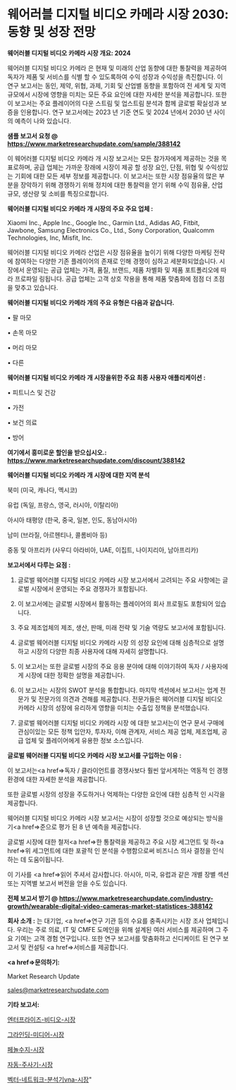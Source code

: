 # 웨어러블 디지털 비디오 카메라 시장 2030: 동향 및 성장 전망

<strong>웨어러블 디지털 비디오 카메라 시장 개요: 2024</strong>

웨어러블 디지털 비디오 카메라 은 현재 및 미래의 산업 동향에 대한 통찰력을 제공하여 독자가 제품 및 서비스를 식별 할 수 있도록하여 수익 성장과 수익성을 촉진합니다. 이 연구 보고서는 동인, 제약, 위협, 과제, 기회 및 산업별 동향을 포함하여 전 세계 및 지역 규모에서 시장에 영향을 미치는 모든 주요 요인에 대한 자세한 분석을 제공합니다. 또한이 보고서는 주요 플레이어의 다운 스트림 및 업스트림 분석과 함께 글로벌 확실성과 보증을 인용합니다. 연구 보고서에는 2023 년 기준 연도 및 2024 년에서 2030 년 사이의 예측이 나와 있습니다.



<strong>샘플 보고서 요청 @ <a href=https://www.marketresearchupdate.com/sample/388142>https://www.marketresearchupdate.com/sample/388142</a></strong>

이 웨어러블 디지털 비디오 카메라 개 시장 보고서는 모든 참가자에게 제공하는 것을 목표로하며, 공급 업체는 가까운 장래에 시장이 제공 할 성장 요인, 단점, 위협 및 수익성있는 기회에 대한 모든 세부 정보를 제공합니다. 이 보고서는 또한 시장 점유율의 많은 부분을 장악하기 위해 경쟁하기 위해 정치에 대한 통찰력을 얻기 위해 수익 점유율, 산업 규모, 생산량 및 소비를 특징으로합니다.



<strong>웨어러블 디지털 비디오 카메라 개 시장의 주요 주요 업체 :</strong>

Xiaomi Inc., Apple Inc., Google Inc., Garmin Ltd., Adidas AG, Fitbit, Jawbone, Samsung Electronics Co., Ltd., Sony Corporation, Qualcomm Technologies, Inc, Misfit, Inc.

웨어러블 디지털 비디오 카메라 산업은 시장 점유율을 높이기 위해 다양한 마케팅 전략에 참여하는 다양한 기존 플레이어의 존재로 인해 경쟁이 심하고 세분화되었습니다. 시장에서 운영되는 공급 업체는 가격, 품질, 브랜드, 제품 차별화 및 제품 포트폴리오에 따라 프로파일 링됩니다. 공급 업체는 고객 상호 작용을 통해 제품 맞춤화에 점점 더 초점을 맞추고 있습니다.



<strong>웨어러블 디지털 비디오 카메라 개의 주요 유형은 다음과 같습니다.</strong>

• 팔 마모

• 손목 마모

• 머리 마모

• 다른



<strong>웨어러블 디지털 비디오 카메라 개 시장을위한 주요 최종 사용자 애플리케이션 :</strong>

• 피트니스 및 건강

• 가전

• 보건 의료

• 방어



<strong>여기에서 흥미로운 할인을 받으십시오.: <a href=https://www.marketresearchupdate.com/discount/388142>https://www.marketresearchupdate.com/discount/388142</a></strong>



<strong>웨어러블 디지털 비디오 카메라 개 시장에 대한 지역 분석</strong>

북미 (미국, 캐나다, 멕시코)

유럽 (독일, 프랑스, 영국, 러시아, 이탈리아)

아시아 태평양 (한국, 중국, 일본, 인도, 동남아시아)

남미 (브라질, 아르헨티나, 콜롬비아 등)

중동 및 아프리카 (사우디 아라비아, UAE, 이집트, 나이지리아, 남아프리카)



<strong>보고서에서 다루는 요점 :</strong>

1. 글로벌 웨어러블 디지털 비디오 카메라 시장 보고서에서 고려되는 주요 사항에는 글로벌 시장에서 운영되는 주요 경쟁자가 포함됩니다.

2. 이 보고서에는 글로벌 시장에서 활동하는 플레이어의 회사 프로필도 포함되어 있습니다.

3. 주요 제조업체의 제조, 생산, 판매, 미래 전략 및 기술 역량도 보고서에 포함됩니다.

4. 글로벌 웨어러블 디지털 비디오 카메라 시장 의 성장 요인에 대해 심층적으로 설명하고 시장의 다양한 최종 사용자에 대해 자세히 설명합니다.

5. 이 보고서는 또한 글로벌 시장의 주요 응용 분야에 대해 이야기하여 독자 / 사용자에게 시장에 대한 정확한 설명을 제공합니다.

6. 이 보고서는 시장의 SWOT 분석을 통합합니다. 마지막 섹션에서 보고서는 업계 전문가 및 전문가의 의견과 견해를 제공합니다. 전문가들은 웨어러블 디지털 비디오 카메라 시장의 성장에 유리하게 영향을 미치는 수출입 정책을 분석했습니다.

7. 글로벌 웨어러블 디지털 비디오 카메라 시장 에 대한 보고서는이 연구 문서 구매에 관심이있는 모든 정책 입안자, 투자자, 이해 관계자, 서비스 제공 업체, 제조업체, 공급 업체 및 플레이어에게 유용한 정보 소스입니다.



<strong>글로벌 웨어러블 디지털 비디오 카메라 시장 보고서를 구입하는 이유 :</strong>

이 보고서는<a href=>독자 / 클</a>라이언트를 경쟁사보다 훨씬 앞서게하는 역동적 인 경쟁 환경에 대한 자세한 분석을 제공합니다.

또한 글로벌 시장의 성장을 주도하거나 억제하는 다양한 요인에 대한 심층적 인 시각을 제공합니다.

웨어러블 디지털 비디오 카메라 시장 보고서는 시장이 성장할 것으로 예상되는 방식을 기<a href=>준으로</a> 평가 된 8 년 예측을 제공합니다.

글로벌 시장에 대한 철저<a href=>한 통찰력</a>을 제공하고 주요 시장 세그먼트 및 하<a href=>위 세그</a>먼트에 대한 포괄적 인 분석을 수행함으로써 비즈니스 의사 결정을 인식하는 데 도움이됩니다.

이 기사를 <a href=>읽어 주</a>셔서 감사합니다. 아시아, 미국, 유럽과 같은 개별 장별 섹션 또는 지역별 보고서 버전을 얻을 수도 있습니다.



<strong>전체 보고서 받기 @ <a href=https://www.marketresearchupdate.com/industry-growth/wearable-digital-video-cameras-market-statistices-388142>https://www.marketresearchupdate.com/industry-growth/wearable-digital-video-cameras-market-statistices-388142</a></strong>



<strong>회사 소개 :</strong>
는 대기업, <a href=>연구 기</a>관 등의 수요를 충족시키는 시장 조사 업체입니다. 우리는 주로 의료, IT 및 CMFE 도메인을 위해 설계된 여러 서비스를 제공하며 그 주요 기여는 고객 경험 연구입니다. 또한 연구 보고서를 맞춤화하고 신디케이트 된 연구 보고서 및 컨설팅 <a href=>서비</a>스를 제공합니다.



<strong><a href=>문의하기:</a></strong>

Market Research Update

sales@marketresearchupdate.com



<strong>기타 보고서:</strong>

<a href=https://www.linkedin.com/pulse/엔터프라이즈-비디오-시장-세분화-연구-및-목표-고객2029년-trend-tracking-tips-360-analysis/>엔터프라이즈-비디오-시장</a>

<a href=https://www.linkedin.com/pulse/그라인딩-미디어-시장-진입-전략-및-위험-평가2029년-data-dive-diaries-24-analysis-r5ujf/>그라인딩-미디어-시장</a>

<a href=https://www.linkedin.com/pulse/페놀수지-시장-진입-전략-및-위험-평가2029년-survey-savvy-insights-360-analysis-yc06f/>페놀수지-시장</a>

<a href=https://www.linkedin.com/pulse/자동-주사기-시장-동향-및-성장-전망-survey-savvy-insights-360-analysis-1qjzf/>자동-주사기-시장</a>

<a href=https://www.linkedin.com/pulse/벡터-네트워크-분석기vna-시장-경쟁-분석-및-성장-잠재력-2029-geavf/>벡터-네트워크-분석기vna-시장</a>"
